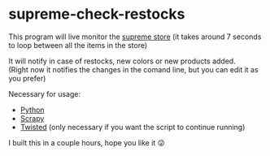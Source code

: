 # supreme-check-restocks
This program will live monitor the [supreme store](https://www.supremenewyork.com/shop/all)
(it takes around 7 seconds to loop between all the items in the store)   

It will notify in case of restocks, new colors or new products added.    
(Right now it notifies the changes in the comand line, but you can edit it as you prefer)

Necessary for usage:
  * [Python](https://www.python.org/)
  * [Scrapy](https://scrapy.org/)
  * [Twisted](https://pypi.org/project/Twisted/) (only necessary if you want the script to continue running)
  
I built this in a couple hours, hope you like it 😜
